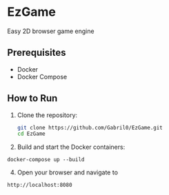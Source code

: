 # EzGame

Easy 2D browser game engine

## Prerequisites

- Docker
- Docker Compose

## How to Run

1. Clone the repository:
   ```sh
   git clone https://github.com/Gabril0/EzGame.git
   cd EzGame
   ```

2. Build and start the Docker containers:
```docker
docker-compose up --build
```
4. Open your browser and navigate to
```
http://localhost:8080
```
